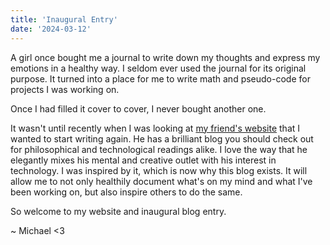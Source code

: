 ```yaml
---
title: 'Inaugural Entry'
date: '2024-03-12'
---
```


A girl once bought me a journal to write down my thoughts and express my emotions in a healthy way. I seldom ever used the journal for its original purpose. It turned into a place for me to write math and pseudo-code for projects I was working on.

Once I had filled it cover to cover, I never bought another one.

It wasn't until recently when I was looking at [my friend's website](https://www.jetthays.com/) that I wanted to start writing again. He has a brilliant blog you should check out for philosophical and technological readings alike. I love the way that he elegantly mixes his mental and creative outlet with his interest in technology. I was inspired by it, which is now why this blog exists. It will allow me to not only healthily document what's on my mind and what I've been working on, but also inspire others to do the same.

So welcome to my website and inaugural blog entry.

~ Michael <3 